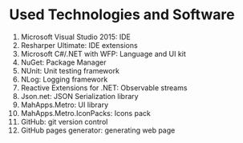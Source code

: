 # Used Technologies and Software

1. Microsoft Visual Studio 2015: IDE
2. Resharper Ultimate: IDE extensions
3. Microsoft C#/.NET with WFP: Language and UI kit
4. NuGet: Package Manager 
5. NUnit: Unit testing framework
6. NLog: Logging framework
7. Reactive Extensions for .NET: Observable streams
8. Json.net: JSON Serialization library
9. MahApps.Metro: UI library
10. MahApps.Metro.IconPacks: Icons pack
11. GitHub: git version control
12. GitHub pages generator: generating web page
